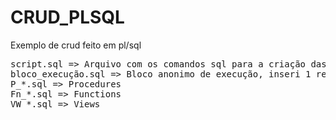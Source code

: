 # CRUD_PLSQL
Exemplo de crud feito em pl/sql

<pre>
script.sql => Arquivo com os comandos sql para a criação das tabelas e sequences do banco de dados
bloco_execução.sql => Bloco anonimo de execução, inseri 1 registro na tabela de usuários e endereço.
P_*.sql => Procedures
Fn_*.sql => Functions
VW_*.sql => Views
</pre>
